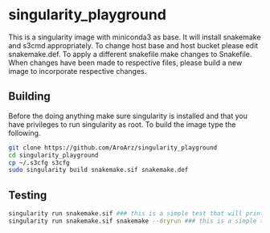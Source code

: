 # singularity_playground
This is a singularity image with miniconda3 as base. It will install snakemake and s3cmd appropriately. To change host base and host bucket please edit snakemake.def. To apply a different snakefile make changes to Snakefile. When changes have been made to respective files, please build a new image to incorporate respective changes.


## Building
Before the doing anything make sure singularity is installed and that you have privileges to run singularity as root.
To build the image type the following.

```bash
git clone https://github.com/AroArz/singularity_playground 
cd singularity_playground
cp ~/.s3cfg s3cfg
sudo singularity build snakemake.sif snakemake.def
```

## Testing
```bash
singularity run snakemake.sif ### this is a simple test that will print contents in s3://ctmr-test
singularity run snakemake.sif snakemake --dryrun ### this is a simple test that will perform a dryrun of the snakefile
```
